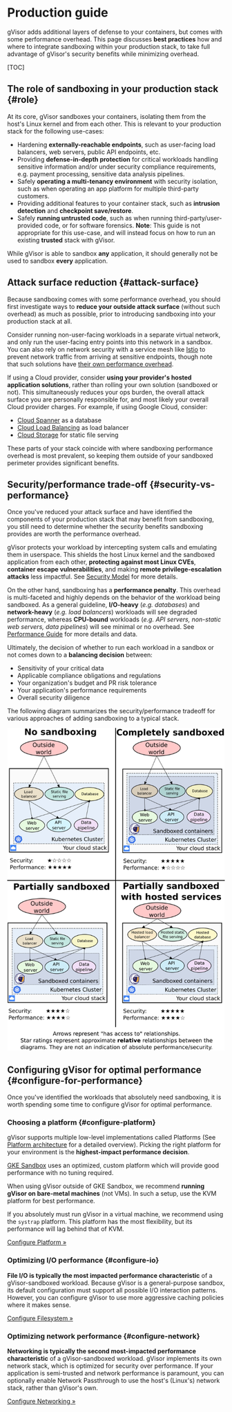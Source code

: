 # Production guide

gVisor adds additional layers of defense to your containers, but comes with some
performance overhead. This page discusses **best practices** how and where to
integrate sandboxing within your production stack, to take full advantage of
gVisor's security benefits while minimizing overhead.

[TOC]

## The role of sandboxing in your production stack {#role}

At its core, gVisor sandboxes your containers, isolating them from the host's
Linux kernel and from each other. This is relevant to your production stack for
the following use-cases:

*   Hardening **externally-reachable endpoints**, such as user-facing load
    balancers, web servers, public API endpoints, etc.
*   Providing **defense-in-depth protection** for critical workloads handling
    sensitive information and/or under security compliance requirements, e.g.
    payment processing, sensitive data analysis pipelines.
*   Safely **operating a multi-tenancy environment** with security isolation,
    such as when operating an app platform for multiple third-party customers.
*   Providing additional features to your container stack, such as **intrusion
    detection** and **checkpoint save/restore**.
*   Safely **running untrusted code**, such as when running
    third-party/user-provided code, or for software forensics. **Note**: This
    guide is not appropriate for this use-case, and will instead focus on how to
    run an existing **trusted** stack with gVisor.

While gVisor is able to sandbox **any** application, it should generally not be
used to sandbox **every** application.

## Attack surface reduction {#attack-surface}

Because sandboxing comes with some performance overhead, you should first
investigate ways to **reduce your outside attack surface** (without such
overhead) as much as possible, prior to introducing sandboxing into your
production stack at all.

Consider running non-user-facing workloads in a separate virtual network, and
only run the user-facing entry points into this network in a sandbox. You can
also rely on network security with a service mesh like [Istio] to prevent
network traffic from arriving at sensitive endpoints, though note that such
solutions have [their own performance overhead][Istio overhead].

If using a Cloud provider, consider **using your provider's hosted application
solutions**, rather than rolling your own solution (sandboxed or not). This
simultaneously reduces your ops burden, the overall attack surface you are
personally responsible for, and most likely your overall Cloud provider charges.
For example, if using Google Cloud, consider:

*   [Cloud Spanner](https://cloud.google.com/spanner) as a database
*   [Cloud Load Balancing](https://cloud.google.com/load-balancing) as load
    balancer
*   [Cloud Storage](https://cloud.google.com/storage) for static file serving

These parts of your stack coincide with where sandboxing performance overhead is
most prevalent, so keeping them outside of your sandboxed perimeter provides
significant benefits.

## Security/performance trade-off {#security-vs-performance}

Once you've reduced your attack surface and have identified the components of
your production stack that may benefit from sandboxing, you still need to
determine whether the security benefits sandboxing provides are worth the
performance overhead.

gVisor protects your workload by intercepting system calls and emulating them in
userspace. This shields the host Linux kernel and the sandboxed application from
each other, **protecting against most Linux CVEs**, **container escape
vulnerabilities**, and making **remote privilege-escalation attacks** less
impactful. See [Security Model] for more details.

On the other hand, sandboxing has a **performance penalty**. This overhead is
multi-faceted and highly depends on the behavior of the workload being
sandboxed. As a general guideline, **I/O-heavy** (*e.g. databases*) and
**network-heavy** (*e.g. load balancers*) workloads will see degraded
performance, whereas **CPU-bound** workloads (*e.g. API servers, non-static web
servers, data pipelines*) will see minimal or no overhead. See
[Performance Guide] for more details and data.

Ultimately, the decision of whether to run each workload in a sandbox or not
comes down to a **balancing decision** between:

*   Sensitivity of your critical data
*   Applicable compliance obligations and regulations
*   Your organization's budget and PR risk tolerance
*   Your application's performance requirements
*   Overall security diligence

The following diagram summarizes the security/performance tradeoff for various
approaches of adding sandboxing to a typical stack.

![Sandboxing tradeoff](sandboxing-tradeoffs.png "Sandboxing security/performance tradeoffs.")

## Configuring gVisor for optimal performance {#configure-for-performance}

Once you've identified the workloads that absolutely need sandboxing, it is
worth spending some time to configure gVisor for optimal performance.

### Choosing a platform {#configure-platform}

gVisor supports multiple low-level implementations called Platforms (See
[Platform architecture] for a detailed overview). Picking the right platform for
your environment is the **highest-impact performance decision**.

[GKE Sandbox] uses an optimized, custom platform which will provide good
performance with no tuning required.

When using gVisor outside of GKE Sandbox, we recommend **running gVisor on
bare-metal machines** (not VMs). In such a setup, use the KVM platform for best
performance.

If you absolutely must run gVisor in a virtual machine, we recommend using the
`systrap` platform. This platform has the most flexibility, but its performance
will lag behind that of KVM.

<a class="button" href="/docs/user_guide/platforms/">Configure Platform
&raquo;</a>

### Optimizing I/O performance {#configure-io}

**File I/O is typically the most impacted performance characteristic** of a
gVisor-sandboxed workload. Because gVisor is a general-purpose sandbox, its
default configuration must support all possible I/O interaction patterns.
However, you can configure gVisor to use more aggressive caching policies where
it makes sense.

<a class="button" href="/docs/user_guide/filesystem/">Configure Filesystem
&raquo;</a>

### Optimizing network performance {#configure-network}

**Networking is typically the second most-impacted performance characteristic**
of a gVisor-sandboxed workload. gVisor implements its own network stack, which
is optimized for security over performance. If your application is semi-trusted
and network performance is paramount, you can optionally enable Network
Passthrough to use the host's (Linux's) network stack, rather than gVisor's own.

<a class="button" href="/docs/user_guide/networking/">Configure Networking
&raquo;</a>

[Istio]: https://istio.io/
[Istio overhead]: https://istio.io/latest/docs/ops/deployment/performance-and-scalability/
[Security Model]: /docs/architecture_guide/security/
[Performance Guide]: /docs/architecture_guide/performance/
[Platform architecture]: /docs/architecture_guide/platforms/
[Spectre]: https://en.wikipedia.org/wiki/Spectre_(security_vulnerability)
[Denial-of-Service attacks]: https://httpd.apache.org/docs/trunk/misc/security_tips.html
[GKE Sandbox]: https://cloud.google.com/kubernetes-engine/docs/concepts/sandbox-pods
